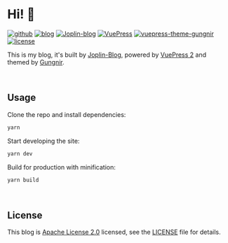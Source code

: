 # Hi! 🧐

[![github](https://img.shields.io/badge/GitHub-Kilien-6A7EC2?style=flat-square)](https://github.com/Kilien/Kilien) [![blog](https://img.shields.io/badge/Blog-Kilien.github.io-4BCFC2?style=flat-square)](https://Kilien.github.io)  [![Joplin-blog](https://img.shields.io/badge/Joplin-JoplinBlog-g?style=flat-square)](https://joplin-utils.rxliuli.com/) [![VuePress](https://img.shields.io/badge/VuePress-build-1aad19?style=flat-square)](https://github.com/vuejs/vuepress) [![vuepress-theme-gungnir](https://img.shields.io/badge/Gungnir-theme-26a2ff?style=flat-square)](https://github.com/Renovamen/vuepress-theme-gungnir) [![license](https://img.shields.io/badge/License-Apache--2.0-orange?style=flat-square)](LICENSE)


This is my blog, it's built by [Joplin-Blog](https://joplin-utils.rxliuli.com/), powered by [VuePress 2](https://v2.vuepress.vuejs.org/) and themed by [Gungnir](https://github.com/Renovamen/vuepress-theme-gungnir). 



&nbsp;

## Usage

Clone the repo and install dependencies:

```bash
yarn
```

Start developing the site:

```bash
yarn dev
```

Build for production with minification:

```bash
yarn build
```


&nbsp;

## License

This blog is [Apache License 2.0](https://www.apache.org/licenses/LICENSE-2.0) licensed, see the [LICENSE](LICENSE) file for details.
